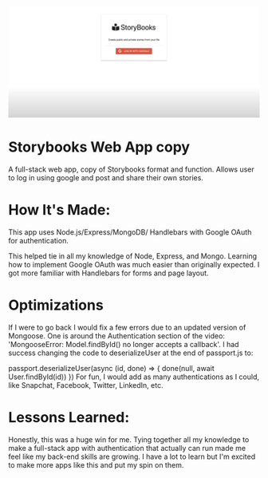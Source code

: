 ![StorybookImg](https://github.com/StewedDownSteve/storybookscopy/blob/master/storybooksscreenShot.png)

# Storybooks Web App copy
A full-stack web app, copy of Storybooks format and function. Allows user to log in using google and post and share their own stories.



# How It's Made:
This app uses Node.js/Express/MongoDB/ Handlebars with Google OAuth for authentication. 

This helped tie in all my knowledge of Node, Express, and Mongo. Learning how to implement Google OAuth was much easier than originally expected. I got more familiar with Handlebars for forms and page layout.

# Optimizations

If I were to go back I would fix a few errors due to an updated version of Mongoose. One is around the Authentication section of the video: 'MongooseError: Model.findById() no longer accepts a callback'. I had success changing the code to deserializeUser at the end of passport.js to:

passport.deserializeUser(async (id, done) => {
        done(null, await User.findById(id))
    })
For fun, I would add as many authentications as I could, like Snapchat, Facebook, Twitter, LinkedIn, etc.
  

# Lessons Learned:
Honestly, this was a huge win for me. Tying together all my knowledge to make a full-stack app with authentication that actually can run made me feel like my back-end skills are growing. I have a lot to learn but I'm excited to make more apps like this and put my spin on them.
